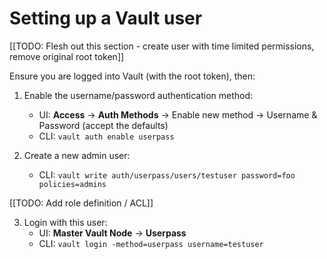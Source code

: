 # Setting up a Vault user

[[TODO: Flesh out this section - create user with time limited permissions, remove original root token]]

Ensure you are logged into Vault (with the root token), then:

1. Enable the username/password authentication method:
    - UI: __Access__ -> __Auth Methods__ -> Enable new method -> Username & Password (accept the defaults)
    - CLI: `vault auth enable userpass`

2. Create a new admin user:
   - CLI: `vault write auth/userpass/users/testuser password=foo policies=admins`

[[TODO: Add role definition / ACL]]

3. Login with this user:
   - UI: __Master Vault Node__ -> __Userpass__
   - CLI: `vault login -method=userpass username=testuser`
